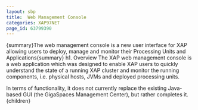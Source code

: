 ```yaml
---
layout: sbp
title:  Web Management Console
categories: XAP97NET
page_id: 63799390
---
```


{summary}The web management console is a new user interface for XAP allowing users to deploy, manage and monitor their Processing Units and Applications{summary}
h1. Overview
The XAP web management console is a web application which was designed to enable XAP users to quickly understand the state of a running XAP cluster and monitor the running components, i.e. physical hosts, JVMs and deployed processing units.

In terms of functionality, it does not currently replace the existing Java-based GUI (the GigaSpaces Management Center), but rather completes it. {children}